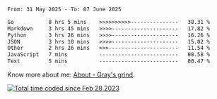 <!--START_SECTION:waka-->

```txt
From: 31 May 2025 - To: 07 June 2025

Go           8 hrs 5 mins    >>>>>>>>>>---------------   38.31 %
Markdown     3 hrs 45 mins   >>>>---------------------   17.82 %
Python       3 hrs 26 mins   >>>>---------------------   16.26 %
JSON         3 hrs 10 mins   >>>>---------------------   15.02 %
Other        2 hrs 26 mins   >>>----------------------   11.54 %
JavaScript   7 mins          -------------------------   00.58 %
Text         5 mins          -------------------------   00.47 %
```

<!--END_SECTION:waka-->

<!-- [![grayxu's github stats](https://github-readme-stats.vercel.app/api?username=grayxu&count_private=true&show_icons=true)](https://github.com/grayxu) -->

Know more about me: [About - Gray's grind](https://www.grayxu.cn/).
<p align="left">
  <a href="https://wakatime.com/@c69eb31e-43a1-463f-8968-c3449e386f57"><img src="https://wakatime.com/badge/user/c69eb31e-43a1-463f-8968-c3449e386f57.svg" title="Total time coded since Feb 28 2023" /></a>
</p>

